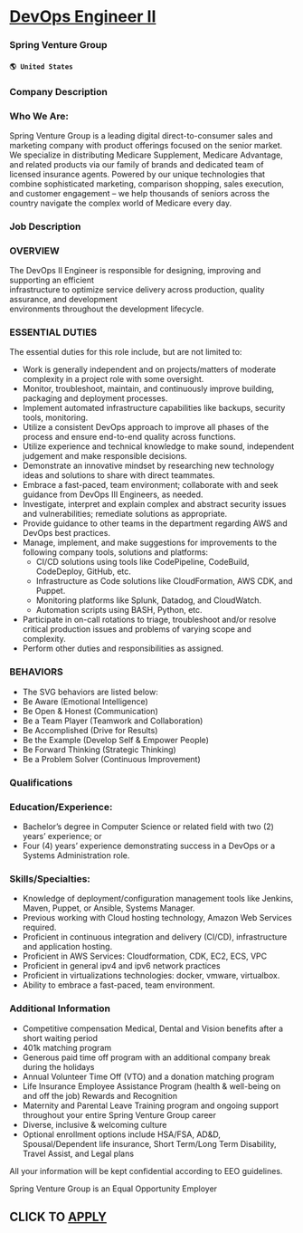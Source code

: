 # [DevOps Engineer II](https://www.remotewlb.com/apply/devops-engineer-ii-62936)  
### Spring Venture Group  
#### `🌎 United States`  

### Company Description

### Who We Are:

Spring Venture Group is a leading digital direct-to-consumer sales and marketing company with product offerings focused on the senior market. We specialize in distributing Medicare Supplement, Medicare Advantage, and related products via our family of brands and dedicated team of licensed insurance agents. Powered by our unique technologies that combine sophisticated marketing, comparison shopping, sales execution, and customer engagement – we help thousands of seniors across the country navigate the complex world of Medicare every day.

### Job Description

### OVERVIEW

The DevOps II Engineer is responsible for designing, improving and supporting an efficient  
infrastructure to optimize service delivery across production, quality assurance, and development  
environments throughout the development lifecycle.

### ESSENTIAL DUTIES

The essential duties for this role include, but are not limited to:

  * Work is generally independent and on projects/matters of moderate complexity in a project role with some oversight.
  * Monitor, troubleshoot, maintain, and continuously improve building, packaging and deployment processes. 
  * Implement automated infrastructure capabilities like backups, security tools, monitoring. 
  * Utilize a consistent DevOps approach to improve all phases of the process and ensure end-to-end quality across functions. 
  * Utilize experience and technical knowledge to make sound, independent judgement and make responsible decisions. 
  * Demonstrate an innovative mindset by researching new technology ideas and solutions to share with direct teammates.
  * Embrace a fast-paced, team environment; collaborate with and seek guidance from DevOps III Engineers, as needed.
  * Investigate, interpret and explain complex and abstract security issues and vulnerabilities; remediate solutions as appropriate. 
  * Provide guidance to other teams in the department regarding AWS and DevOps best practices.
  * Manage, implement, and make suggestions for improvements to the following company tools, solutions and platforms: 
    * CI/CD solutions using tools like CodePipeline, CodeBuild, CodeDeploy, GitHub, etc.
    * Infrastructure as Code solutions like CloudFormation, AWS CDK, and Puppet.
    * Monitoring platforms like Splunk, Datadog, and CloudWatch.
    * Automation scripts using BASH, Python, etc.
  * Participate in on-call rotations to triage, troubleshoot and/or resolve critical production issues and problems of varying scope and complexity.
  * Perform other duties and responsibilities as assigned. 

### BEHAVIORS

  * The SVG behaviors are listed below: 
  * Be Aware (Emotional Intelligence)
  * Be Open & Honest (Communication)
  * Be a Team Player (Teamwork and Collaboration) 
  * Be Accomplished (Drive for Results)
  * Be the Example (Develop Self & Empower People)
  * Be Forward Thinking (Strategic Thinking)
  * Be a Problem Solver (Continuous Improvement)  

### Qualifications

### Education/Experience:

  * Bachelor’s degree in Computer Science or related field with two (2) years’ experience; or
  * Four (4) years’ experience demonstrating success in a DevOps or a Systems Administration role.

### Skills/Specialties:

  * Knowledge of deployment/configuration management tools like Jenkins, Maven, Puppet, or Ansible, Systems Manager.
  * Previous working with Cloud hosting technology, Amazon Web Services required.
  * Proficient in continuous integration and delivery (CI/CD), infrastructure and application hosting.
  * Proficient in AWS Services: Cloudformation, CDK, EC2, ECS, VPC
  * Proficient in general ipv4 and ipv6 network practices
  * Proficient in virtualizations technologies: docker, vmware, virtualbox.
  * Ability to embrace a fast-paced, team environment.

### Additional Information

  * Competitive compensation Medical, Dental and Vision benefits after a short waiting period
  * 401k matching program
  * Generous paid time off program with an additional company break during the holidays
  * Annual Volunteer Time Off (VTO) and a donation matching program
  * Life Insurance Employee Assistance Program (health & well-being on and off the job) Rewards and Recognition
  * Maternity and Parental Leave Training program and ongoing support throughout your entire Spring Venture Group career
  * Diverse, inclusive & welcoming culture
  * Optional enrollment options include HSA/FSA, AD&D, Spousal/Dependent life insurance, Short Term/Long Term Disability, Travel Assist, and Legal plans

All your information will be kept confidential according to EEO guidelines.

Spring Venture Group is an Equal Opportunity Employer

  
## CLICK TO [APPLY](https://www.remotewlb.com/apply/devops-engineer-ii-62936)

